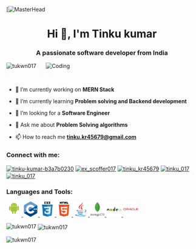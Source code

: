 [![MasterHead](https://encrypted-tbn0.gstatic.com/images?q=tbn:ANd9GcSi7CHEEQa-aObshqD5XFwwVfS93SaCITeZ9A&usqp=CAU)

<h1 align="center">Hi 👋, I'm Tinku kumar</h1>
<h3 align="center">A passionate software developer from India</h3>
<img align="right" alt="Coding" width="400" src="https://encrypted-tbn0.gstatic.com/images?q=tbn:ANd9GcQ-YFLqy1A9mPVL8DiNDwpK05fHGlPzIBddAw&usqp=CAU">


<p align="left"> <img src="https://komarev.com/ghpvc/?username=tukwn017&label=Profile%20views&color=0e75b6&style=flat" alt="tukwn017" /> </p>

<p align="left"> <a href="https://twitter.com/" target="blank"><img src="https://img.shields.io/twitter/follow/?logo=twitter&style=for-the-badge" alt="" /></a> </p>

- 🔭 I’m currently working on **MERN Stack**

- 🌱 I’m currently learning **Problem solving and Backend development**

- 👯 I’m looking for a **Software Engineer**

- 💬 Ask me about **Problem Solving algorithms**

- 📫 How to reach me **tinku.kr45679@gmail.com**

<h3 align="left">Connect with me:</h3>
<p align="left">
<a href="https://linkedin.com/in/tinku-kumar-b3a7b0230" target="blank"><img align="center" src="https://raw.githubusercontent.com/rahuldkjain/github-profile-readme-generator/master/src/images/icons/Social/linked-in-alt.svg" alt="tinku-kumar-b3a7b0230" height="30" width="40" /></a>
<a href="https://instagram.com/ex_scoffer017" target="blank"><img align="center" src="https://raw.githubusercontent.com/rahuldkjain/github-profile-readme-generator/master/src/images/icons/Social/instagram.svg" alt="ex_scoffer017" height="30" width="40" /></a>
<a href="https://www.hackerrank.com/tinku_kr45679" target="blank"><img align="center" src="https://raw.githubusercontent.com/rahuldkjain/github-profile-readme-generator/master/src/images/icons/Social/hackerrank.svg" alt="tinku_kr45679" height="30" width="40" /></a>
<a href="https://codeforces.com/profile/tinku_017" target="blank"><img align="center" src="https://raw.githubusercontent.com/rahuldkjain/github-profile-readme-generator/master/src/images/icons/Social/codeforces.svg" alt="tinku_017" height="30" width="40" /></a>
<a href="https://www.leetcode.com/tinku_017" target="blank"><img align="center" src="https://raw.githubusercontent.com/rahuldkjain/github-profile-readme-generator/master/src/images/icons/Social/leet-code.svg" alt="tinku_017" height="30" width="40" /></a>
</p>

<h3 align="left">Languages and Tools:</h3>
<p align="left"> <a href="https://developer.android.com" target="_blank" rel="noreferrer"> <img src="https://raw.githubusercontent.com/devicons/devicon/master/icons/android/android-original-wordmark.svg" alt="android" width="40" height="40"/> </a> <a href="https://www.w3schools.com/cpp/" target="_blank" rel="noreferrer"> <img src="https://raw.githubusercontent.com/devicons/devicon/master/icons/cplusplus/cplusplus-original.svg" alt="cplusplus" width="40" height="40"/> </a> <a href="https://www.w3schools.com/css/" target="_blank" rel="noreferrer"> <img src="https://raw.githubusercontent.com/devicons/devicon/master/icons/css3/css3-original-wordmark.svg" alt="css3" width="40" height="40"/> </a> <a href="https://www.w3.org/html/" target="_blank" rel="noreferrer"> <img src="https://raw.githubusercontent.com/devicons/devicon/master/icons/html5/html5-original-wordmark.svg" alt="html5" width="40" height="40"/> </a> <a href="https://www.java.com" target="_blank" rel="noreferrer"> <img src="https://raw.githubusercontent.com/devicons/devicon/master/icons/java/java-original.svg" alt="java" width="40" height="40"/> </a> <a href="https://www.mongodb.com/" target="_blank" rel="noreferrer"> <img src="https://raw.githubusercontent.com/devicons/devicon/master/icons/mongodb/mongodb-original-wordmark.svg" alt="mongodb" width="40" height="40"/> </a> <a href="https://nodejs.org" target="_blank" rel="noreferrer"> <img src="https://raw.githubusercontent.com/devicons/devicon/master/icons/nodejs/nodejs-original-wordmark.svg" alt="nodejs" width="40" height="40"/> </a> <a href="https://www.oracle.com/" target="_blank" rel="noreferrer"> <img src="https://raw.githubusercontent.com/devicons/devicon/master/icons/oracle/oracle-original.svg" alt="oracle" width="40" height="40"/> </a> </p>

<p><img align="left" src="https://github-readme-stats.vercel.app/api/top-langs?username=tukwn017&show_icons=true&locale=en&layout=compact" alt="tukwn017" /></p>

<p>&nbsp;<img align="center" src="https://github-readme-stats.vercel.app/api?username=tukwn017&show_icons=true&locale=en" alt="tukwn017" /></p>

<p><img align="center" src="https://github-readme-streak-stats.herokuapp.com/?user=tukwn017&" alt="tukwn017" /></p>
